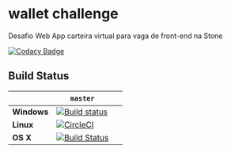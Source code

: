 # wallet challenge

Desafio Web App carteira virtual para vaga de front-end na Stone

[![Codacy Badge](https://api.codacy.com/project/badge/Grade/0913d1f439d24fa8bd3bac43172eb20a)](https://app.codacy.com/app/skovhm/wallet-challenge?utm_source=github.com&utm_medium=referral&utm_content=SKOx0/wallet-challenge&utm_campaign=badger)

## Build Status

&nbsp; | `master` | &nbsp;
--- | --- | --- 
**Windows** | [![Build status](https://ci.appveyor.com/api/projects/status/shkh4usfqxuewfr8?svg=true)](https://ci.appveyor.com/project/SKOx0/wallet-challenge) 
**Linux** | [![CircleCI](https://circleci.com/gh/SKOx0/wallet-challenge/tree/master.svg?style=svg)](https://circleci.com/gh/SKOx0/wallet-challenge/tree/master)
**OS X** | [![Build Status](https://travis-ci.org/SKOx0/wallet-challenge.svg?branch=master)](https://travis-ci.org/SKOx0/wallet-challenge)


